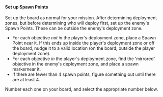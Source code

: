 #### Set up Spawn Points

Set up the board as normal for your mission. After determining deployment zones, but before determining who will deploy first, set up the enemy's Spawn Points. These can be outside the enemy's deployment zone.

- For each objective *not in* the player's deployment zone, place a Spawn Point near it. If this ends up inside the player's deployment zone or off the board, nudge it to a valid location (on the board, outside the player deployment zone).
- For each objective *in* the player's deployment zone, find the 'mirrored' objective in the enemy's deployment zone, and place a spawn markernear it.
- If there are fewer than 4 spawn points, figure something out until there are at least 4.

Number each one on your board, and select the appropriate number below.
